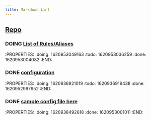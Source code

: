 ```yaml
---
title: Markdown Lint
---
```


## [Repo](https://github.com/DavidAnson/markdownlint#optionsconfig)
### DOING [List of Rules/Aliases](https://github.com/DavidAnson/markdownlint#rules--aliases) 
:PROPERTIES:
:doing: 1620953049163
:todo: 1620953036259
:done: 1620953004082
:END:
### DONE [configuration](https://github.com/DavidAnson/markdownlint#configuration)
:PROPERTIES:
:doing: 1620936921019
:todo: 1620936919438
:done: 1620952997952
:END:
### DONE [sample config file here](https://github.com/github/super-linter/blob/master/TEMPLATES/.markdown-lint.yml) 
:PROPERTIES:
:doing: 1620938492618
:done: 1620953001011
:END:
